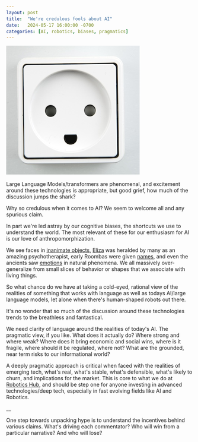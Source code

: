```yaml
---
layout: post
title:  "We're credulous fools about AI"
date:   2024-05-17 16:00:00 -0700
categories: [AI, robotics, biases, pragmatics]
---
```


![Danish electical plug looks like a face](/assets/Danish_electical_plug.jpg)


Large Language Models/transformers are phenomenal, and excitement around these technologies is appropriate, but good grief, how much of the discussion jumps the shark?

Why so credulous when it comes to AI? We seem to welcome all and any spurious claim. 

In part we're led astray by our cognitive biases, the shortcuts we use to understand the world. The most relevant of these for our enthusiasm for AI is our love of anthropomorphization.

We see faces in [inanimate objects](https://lnkd.in/gjEe_USG),  [Eliza](https://lnkd.in/gpBy_EPA) was heralded by many as an amazing psychotherapist, early Roombas were given [names](https://lnkd.in/g3Nv5BMU), and even the ancients saw [emotions](https://lnkd.in/g8mxSdNu) in natural phenomena. We all massively over-generalize from small slices of behavior or shapes that we associate with living things.

So what chance do we have at taking a cold-eyed, rational view of the realities of something that works with language as well as todays AI/large language models, let alone when there's human-shaped robots out there.

It's no wonder that so much of the discussion around these technologies trends to the breathless and fantastical.

We need clarity of language around the realities of today's AI. The pragmatic view, if you like. What does it actually do? Where strong and where weak? Where does it bring economic and social wins, where is it fragile, where should it be regulated, where not? What are the grounded, near term risks to our informational world?

A deeply pragmatic approach is critical when faced with the realities of emerging tech, what's real, what's stable, what's defensible, what's likely to churn, and implications for the market. This is core to what we do at [Robotics Hub](https://theroboticshub.com), and should be step one for anyone investing in advanced technologies/deep tech, especially in fast evolving fields like AI and Robotics.

__

One step towards unpacking hype is to understand the incentives behind various claims. What's driving each commentator? Who will win from a particular narrative? And who will lose?

